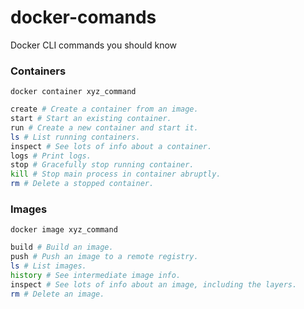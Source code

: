 # docker-comands
Docker CLI commands you should know

### Containers
`docker container xyz_command`
 ```bash
create # Create a container from an image.
start # Start an existing container.
run # Create a new container and start it.
ls # List running containers.
inspect # See lots of info about a container.
logs # Print logs.
stop # Gracefully stop running container.
kill # Stop main process in container abruptly.
rm # Delete a stopped container.
```

### Images
`docker image xyz_command`
```bash
build # Build an image.
push # Push an image to a remote registry.
ls # List images.
history # See intermediate image info.
inspect # See lots of info about an image, including the layers.
rm # Delete an image.
```
